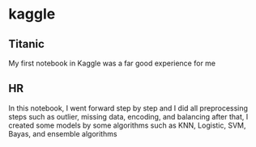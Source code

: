 # kaggle


## Titanic
My first notebook in Kaggle  was a far  good experience for me 

## HR
In this notebook, I went forward step by step and I did all preprocessing steps such as outlier, missing data, encoding, and balancing after that, I created some models by some algorithms such as KNN, Logistic, SVM, Bayas, and ensemble algorithms
